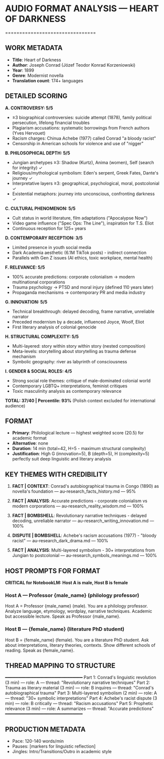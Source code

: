 # AUDIO FORMAT ANALYSIS — HEART OF DARKNESS
================================

## WORK METADATA
- **Title**: Heart of Darkness
- **Author**: Joseph Conrad (Józef Teodor Konrad Korzeniowski)
- **Year**: 1899
- **Genre**: Modernist novella
- **Translation count**: 174+ languages

## DETAILED SCORING
**A. CONTROVERSY: 5/5**
- ≥3 biographical controversies: suicide attempt (1878), family political persecution, lifelong financial troubles
- Plagiarism accusations: systematic borrowings from French authors (Yves Hervouet)
- Racism charges: Chinua Achebe (1977) called Conrad "a bloody racist"
- Censorship in American schools for violence and use of "nigger"

**B. PHILOSOPHICAL DEPTH: 5/5**
- Jungian archetypes ≥3: Shadow (Kurtz), Anima (women), Self (search for integrity) ✓
- Religious/mythological symbolism: Eden's serpent, Greek Fates, Dante's journey ✓
- Interpretative layers ≥3: geographical, psychological, moral, postcolonial ✓
- Existential metaphors: journey into unconscious, confronting darkness ✓

**C. CULTURAL PHENOMENON: 5/5**
- Cult status in world literature, film adaptations ("Apocalypse Now")
- Video game influence ("Spec Ops: The Line"), inspiration for T.S. Eliot
- Continuous reception for 125+ years

**D. CONTEMPORARY RECEPTION: 3/5**
- Limited presence in youth social media
- Dark Academia aesthetic (6.1M TikTok posts) - indirect connection
- Parallels with Gen Z issues (AI ethics, toxic workplace, mental health)

**F. RELEVANCE: 5/5**
- 100% accurate predictions: corporate colonialism → modern multinational corporations
- Trauma psychology → PTSD and moral injury (defined 110 years later)
- Propaganda mechanisms → contemporary PR and media industry

**G. INNOVATION: 5/5**
- Technical breakthrough: delayed decoding, frame narrative, unreliable narrator
- Preceded modernism by a decade, influenced Joyce, Woolf, Eliot
- First literary analysis of colonial genocide

**H. STRUCTURAL COMPLEXITY: 5/5**
- Multi-layered: story within story within story (nested composition)
- Meta-levels: storytelling about storytelling as trauma defense mechanism
- Symbolic geography: river as labyrinth of consciousness

**I. GENDER & SOCIAL ROLES: 4/5**
- Strong social role themes: critique of male-dominated colonial world
- Contemporary LGBTQ+ interpretations, feminist critiques
- Toxic masculinity analysis as contemporary relevance

**TOTAL: 37/40 | Percentile: 93%** (Polish context excluded for international audience)

## FORMAT
- **Primary**: Philological lecture — highest weighted score (20.5) for academic format
- **Alternative**: none
- **Duration**: 14 min (total=42, H=5 - maximum structural complexity)
- **Justification**: High G (innovation=5), B (depth=5), H (complexity=5) perfectly suit deep linguistic and literary analysis

## KEY THEMES WITH CREDIBILITY

1. **FACT | CONTEXT**: Conrad's autobiographical trauma in Congo (1890) as novella's foundation — au-research_facts_history.md — 95%

2. **FACT | ANALYSIS**: Accurate predictions - corporate colonialism vs modern corporations — au-research_reality_wisdom.md — 100%

3. **FACT | BOMBSHELL**: Revolutionary narrative techniques - delayed decoding, unreliable narrator — au-research_writing_innovation.md — 100%

4. **DISPUTE | BOMBSHELL**: Achebe's racism accusations (1977) - "bloody racist" — au-research_dark_drama.md — 100%

5. **FACT | ANALYSIS**: Multi-layered symbolism - 30+ interpretations from Jungian to postcolonial — au-research_symbols_meanings.md — 100%

## HOST PROMPTS FOR FORMAT

**CRITICAL for NotebookLM: Host A is male, Host B is female**

### Host A — Professor {male_name} (philology professor)
Host A = Professor {male_name} (male). 
You are a philology professor. Analyze language, etymology, wordplay, narrative techniques. Academic but accessible lecture. Speak as Professor {male_name}.

### Host B — {female_name} (literature PhD student)
Host B = {female_name} (female). 
You are a literature PhD student. Ask about interpretations, literary theories, contexts. Show different schools of reading. Speak as {female_name}.

## THREAD MAPPING TO STRUCTURE
━━━━━━━━━━━━━━━━━━━━━━━━━━━━━━
Part 1: Conrad's linguistic revolution (3 min) — role: A — thread: "Revolutionary narrative techniques"
Part 2: Trauma as literary material (3 min) — role: B inquires — thread: "Conrad's autobiographical trauma"
Part 3: Multi-layered symbolism (2 min) — role: A — thread: "30+ symbolic interpretations"
Part 4: Achebe's racist dispute (3 min) — role: B critically — thread: "Racism accusations"
Part 5: Prophetic relevance (3 min) — role: A summarizes — thread: "Accurate predictions"
━━━━━━━━━━━━━━━━━━━━━━━━━━━━━━

## PRODUCTION METADATA
- Pace: 120-140 words/min
- Pauses: [markers for linguistic reflection]
- Jingles: Intro/Transitions/Outro in academic style